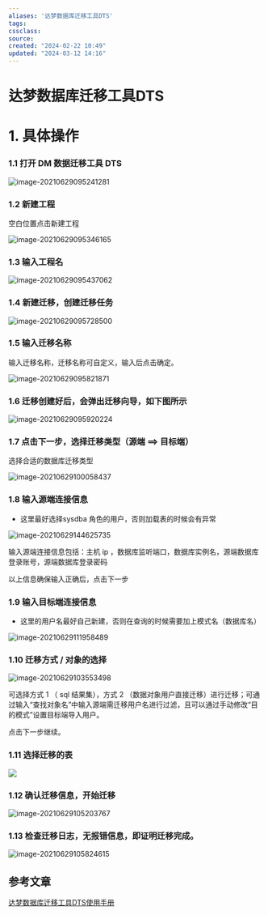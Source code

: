 ```yaml
---
aliases: '达梦数据库迁移工具DTS'
tags: 
cssclass:
source:
created: "2024-02-22 10:49"
updated: "2024-03-12 14:16"
---
```

# 达梦数据库迁移工具DTS

# 1. 具体操作

### 1.1 打开 DM 数据迁移工具 DTS

![image-20210629095241281](https://cdn.jsdelivr.net/gh/MrJackC/PicGoImages/other/202403121415066.png)

### 1.2 新建工程

空白位置点击新建工程

![image-20210629095346165](https://cdn.jsdelivr.net/gh/MrJackC/PicGoImages/other/202403121415116.png)

### 1.3 输入工程名

![image-20210629095437062](https://cdn.jsdelivr.net/gh/MrJackC/PicGoImages/other/202403121415147.png)

### 1.4 新建迁移，创建迁移任务

![image-20210629095728500](https://cdn.jsdelivr.net/gh/MrJackC/PicGoImages/other/202403121415176.png)

### 1.5 输入迁移名称

输入迁移名称，迁移名称可自定义，输入后点击确定。

![image-20210629095821871](https://cdn.jsdelivr.net/gh/MrJackC/PicGoImages/other/202403121415202.png)

### 1.6 迁移创建好后，会弹出迁移向导，如下图所示 

![image-20210629095920224](https://cdn.jsdelivr.net/gh/MrJackC/PicGoImages/other/202403121415232.png)

### 1.7 点击下一步，选择迁移类型（源端 ==> 目标端）

选择合适的数据库迁移类型

![image-20210629100058437](https://cdn.jsdelivr.net/gh/MrJackC/PicGoImages/other/202403121415261.png)

### 1.8 输入源端连接信息

- 这里最好选择sysdba 角色的用户，否则加载表的时候会有异常

![image-20210629144625735](https://cdn.jsdelivr.net/gh/MrJackC/PicGoImages/other/202403121415291.png)

输入源端连接信息包括：主机 ip ，数据库监听端口，数据库实例名，源端数据库登录账号，源端数据库登录密码

以上信息确保输入正确后，点击下一步

### 1.9 输入目标端连接信息

- 这里的用户名最好自己新建，否则在查询的时候需要加上模式名（数据库名）

![image-20210629111958489](https://cdn.jsdelivr.net/gh/MrJackC/PicGoImages/other/202403121415323.png)

### 1.10 迁移方式 / 对象的选择

![image-20210629103553498](https://cdn.jsdelivr.net/gh/MrJackC/PicGoImages/other/202403121415347.png)

 可选择方式 1 （ sql 结果集），方式 2 （数据对象用户直接迁移）进行迁移；可通过输入“查找对象名”中输入源端需迁移用户名进行过滤，且可以通过手动修改“目的模式”设置目标端导入用户。

点击下一步继续。

### 1.11 选择迁移的表

![](https://cdn.jsdelivr.net/gh/MrJackC/PicGoImages/other/202403121415378.png)

### 1.12 确认迁移信息，开始迁移

![image-20210629105203767](https://cdn.jsdelivr.net/gh/MrJackC/PicGoImages/other/202403121415408.png)

### 1.13 检查迁移日志，无报错信息，即证明迁移完成。

![image-20210629105824615](https://cdn.jsdelivr.net/gh/MrJackC/PicGoImages/other/202403121415437.png)

## 参考文章

[达梦数据库迁移工具DTS使用手册](https://m.yisu.com/zixun/305021.html)

